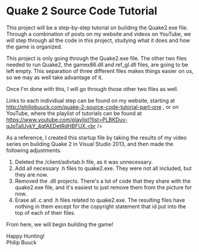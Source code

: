 Quake 2 Source Code Tutorial
==============

This project will be a step-by-step tutorial on building the Quake2.exe file. Through a combination of posts on my website and videos on YouTube, we will step through all the code in this project, studying what it does and how the game is organized.<br />

This project is only going through the Quake2.exe file. The other two files needed to run Quake2, the gamex86.dll and ref_gl.dll files, are going to be left empty. This separation of three different files makes things easier on us, so we may as well take advantage of it.<br />

Once I'm done with this, I will go through those other two files as well.<br />

Links to each individual step can be found on my website, starting at http://philipbuuck.com/quake-2-source-code-tutorial-part-one , or on YouTube, where the playlist of tutorials can be found at https://www.youtube.com/playlist?list=PLBKDuv-qJpTalUykY_4qfAEDetRdHBFUX.<br />

As a reference, I created this startup file by taking the results of my video series on building Quake 2 in Visual Studio 2013, and then made the following adjustments.<br />

1) Deleted the /client/adivtab.h file, as it was unnecessary.<br />
2) Add all necessary .h files to quake2.exe. They were not all included, but they are now.<br />
3) Removed the .dll projects. There's a lot of code that they share with the quake2.exe file, and it's easiest to just remove them from the picture for now.<br />
4) Erase all .c and .h files related to quake2.exe. The resulting files have nothing in them except for the copyright statement that id put into the top of each of their files.<br />

From here, we will begin building the game!<br />

Happy Hunting!<br />
Philip Buuck
